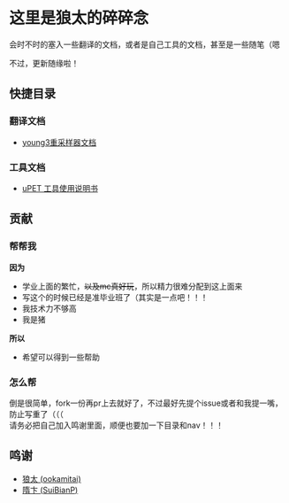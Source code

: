 # 这里是狼太的碎碎念

会时不时的塞入一些翻译的文档，或者是自己工具的文档，甚至是一些随笔（嗯

不过，更新随缘啦！

## 快捷目录

### 翻译文档

- [young3重采样器文档](docs/young3_doc/young3_doc.md)

  
### 工具文档
- [uPET 工具使用说明书](docs/upet_docs/upet_docs.md)  
  
## 贡献

### 帮帮我
**因为**
- 学业上面的繁忙，~~以及mc真好玩~~，所以精力很难分配到这上面来
- 写这个的时候已经是准毕业班了（其实是一点吧！！！
- 我技术力不够高
- 我是猪
  
**所以**
- 希望可以得到一些帮助

### 怎么帮
倒是很简单，fork一份再pr上去就好了，不过最好先提个issue或者和我提一嘴，防止写重了（（（  
请务必把自己加入鸣谢里面，顺便也要加一下目录和nav！！！

## 鸣谢

- [狼太 (ookamitai)](https://github.com/ookamitai)
- [隋卞 (SuiBianP)](https://github.com/suibianp)

